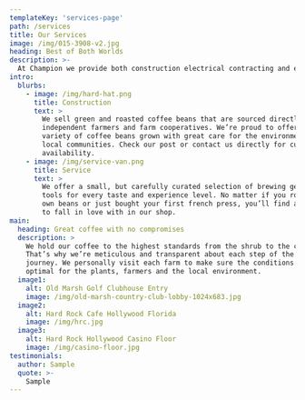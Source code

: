 ```yaml
---
templateKey: 'services-page'
path: /services
title: Our Services
image: /img/015-3908-v2.jpg
heading: Best of Both Worlds
description: >-
  At Champion we provide both construction electrical contracting and electrical service for your home, business or government facility.
intro:
  blurbs:
    - image: /img/hard-hat.png
      title: Construction
      text: >
        We sell green and roasted coffee beans that are sourced directly from
        independent farmers and farm cooperatives. We’re proud to offer a
        variety of coffee beans grown with great care for the environment and
        local communities. Check our post or contact us directly for current
        availability.
    - image: /img/service-van.png
      title: Service
      text: >
        We offer a small, but carefully curated selection of brewing gear and
        tools for every taste and experience level. No matter if you roast your
        own beans or just bought your first french press, you’ll find a gadget
        to fall in love with in our shop.
main:
  heading: Great coffee with no compromises
  description: >
    We hold our coffee to the highest standards from the shrub to the cup.
    That’s why we’re meticulous and transparent about each step of the coffee’s
    journey. We personally visit each farm to make sure the conditions are
    optimal for the plants, farmers and the local environment.
  image1:
    alt: Old Marsh Golf Clubhouse Entry
    image: /img/old-marsh-country-club-lobby-1024x683.jpg
  image2:
    alt: Hard Rock Cafe Hollywood Florida
    image: /img/hrc.jpg
  image3:
    alt: Hard Rock Hollywood Casino Floor
    image: /img/casino-floor.jpg
testimonials:
  author: Sample
  quote: >-
    Sample
---
```

